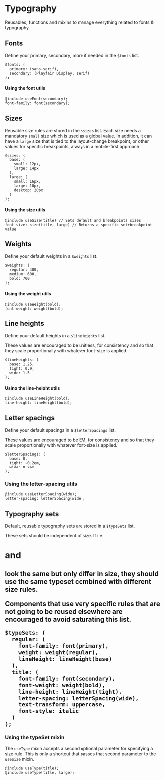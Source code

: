 # Typography
Reusables, functions and mixins to manage everything related to fonts & typography.

## Fonts
Define your primary, secondary, more if needed in the `$fonts` list.

```
$fonts: (
  primary: (sans-serif),
  secondary: (Playfair Display, serif)
);
```

#### Using the font utils
```
@include useFont(secondary);
font-family: font(secondary);
```

## Sizes
Reusable size rules are stored in the `$sizes` list. Each size needs a mandatory `small` size which is used as a global value. In addition, it can have a `large` size that is tied to the layout-change breakpoint, or other values for specific breakpoints, always in a mobile-first approach.

```
$sizes: (
  base: (
    small: 12px,
    large: 14px
  ),
  large: (
    small: 16px,
    large: 18px,
    desktop: 20px
  )
);
```

#### Using the size utils
```
@include useSize(title) // Sets default and breakpoints sizes
font-size: size(title, large) // Returns a specific set+breakpoint value
```

## Weights
Define your default weights in a `$weights` list.

```
$weights: (
  regular: 400,
  medium: 600,
  bold: 700
);
```

#### Using the weight utils
```
@include useWeight(bold);
font-weight: weight(bold);
```

## Line heights
Define your default heights in a `$lineHeights` list.

These values are encouraged to be unitless, for consistency and so that they scale proportionally with whatever font-size is applied.

```
$lineHeights: (
  base: 1.25,
  tight: 0.9,
  wide: 1.5
);
```

#### Using the line-height utils
```
@include useLineHeight(bold);
line-height: lineHeight(bold);
```

## Letter spacings
Define your default spacings in a `$letterSpacings` list.

These values are encouraged to be EM, for consistency and so that they scale proportionally with whatever font-size is applied.

```
$letterSpacings: (
  base: 0,
  tight: -0.2em,
  wide: 0.2em
);
```

### Using the letter-spacing utils
```
@include useLetterSpacing(wide);
letter-spacing: letterSpacing(wide);
```

## Typography sets
Default, reusable typography sets are stored in a `$typeSets` list.

These sets should be independent of size. If i.e. <h1> and <h2> look the same but only differ in size, they should use the same typeset combined with different size rules.

Components that use very specific rules that are not going to be reused elsewhere are encouraged to avoid saturating this list.

```
$typeSets: (
  regular: (
    font-family: font(primary),
    weight: weight(regular),
    lineHeight: lineHeight(base)
  ),
  title: (
    font-family: font(secondary),
    font-weight: weight(bold),
    line-height: lineHeight(tight),
    letter-spacing: letterSpacing(wide),
    text-transform: uppercase,
    font-style: italic
  )
);
```

### Using the typeSet mixin
The `useType` mixin accepts a second optional parameter for specifying a size rule. This is only a shortcut that passes that second parameter to the `useSize` mixin.

``` 
@include useType(title);
@include useType(title, large);
```


